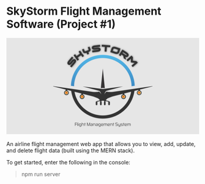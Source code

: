 # SkyStorm Flight Management Software (Project #1)

![image info](SSLogo.png)

An airline flight management web app that allows you to view, add, update, and delete flight data (built using the MERN stack).

To get started, enter the following in the console:
>npm run server
